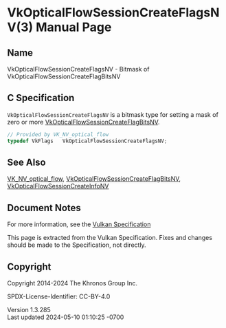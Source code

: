 # VkOpticalFlowSessionCreateFlagsNV(3) Manual Page

## Name

VkOpticalFlowSessionCreateFlagsNV - Bitmask of
VkOpticalFlowSessionCreateFlagBitsNV



## <a href="#_c_specification" class="anchor"></a>C Specification

`VkOpticalFlowSessionCreateFlagsNV` is a bitmask type for setting a mask
of zero or more
[VkOpticalFlowSessionCreateFlagBitsNV](https://registry.khronos.org/vulkan/specs/1.3-extensions/man/html/VkOpticalFlowSessionCreateFlagBitsNV.html).

``` c
// Provided by VK_NV_optical_flow
typedef VkFlags   VkOpticalFlowSessionCreateFlagsNV;
```

## <a href="#_see_also" class="anchor"></a>See Also

[VK_NV_optical_flow](https://registry.khronos.org/vulkan/specs/1.3-extensions/man/html/VK_NV_optical_flow.html),
[VkOpticalFlowSessionCreateFlagBitsNV](https://registry.khronos.org/vulkan/specs/1.3-extensions/man/html/VkOpticalFlowSessionCreateFlagBitsNV.html),
[VkOpticalFlowSessionCreateInfoNV](https://registry.khronos.org/vulkan/specs/1.3-extensions/man/html/VkOpticalFlowSessionCreateInfoNV.html)

## <a href="#_document_notes" class="anchor"></a>Document Notes

For more information, see the <a
href="https://registry.khronos.org/vulkan/specs/1.3-extensions/html/vkspec.html#VkOpticalFlowSessionCreateFlagsNV"
target="_blank" rel="noopener">Vulkan Specification</a>

This page is extracted from the Vulkan Specification. Fixes and changes
should be made to the Specification, not directly.

## <a href="#_copyright" class="anchor"></a>Copyright

Copyright 2014-2024 The Khronos Group Inc.

SPDX-License-Identifier: CC-BY-4.0

Version 1.3.285  
Last updated 2024-05-10 01:10:25 -0700
